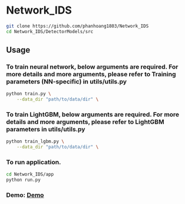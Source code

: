 ﻿# Network_IDS

```sh
git clone https://github.com/phanhoang1803/Network_IDS
cd Network_IDS/DetectorModels/src
```

## Usage
### To train neural network, below arguments are required. For more details and more arguments, please refer to Training parameters (NN-specific) in utils/utils.py 
```sh
python train.py \
    --data_dir "path/to/data/dir" \
```

### To train LightGBM, below arguments are required. For more details and more arguments, please refer to LightGBM parameters in utils/utils.py
```sh
python train_lgbm.py \
    --data_dir "path/to/data/dir" \
```

### To run application.
```sh
cd Network_IDS/app
python run.py
```

### Demo: [Demo](https://youtu.be/_yWFuqgQrCk?si=t6Ozmd028sPnqOvC)

